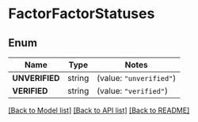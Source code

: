 # FactorFactorStatuses

## Enum
Name | Type | Notes
------------ | ------------- | -------------
**UNVERIFIED** | string | (value: `"unverified"`)
**VERIFIED** | string | (value: `"verified"`)


[[Back to Model list]](../README.md#documentation-for-models) [[Back to API list]](../README.md#documentation-for-api-endpoints) [[Back to README]](../README.md)


